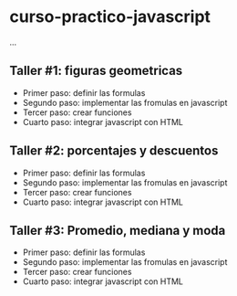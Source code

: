 # curso-practico-javascript

...

## Taller #1: figuras geometricas

- Primer paso: definir las formulas
- Segundo paso: implementar las fromulas en javascript
- Tercer paso: crear funciones
- Cuarto paso: integrar javascript con HTML

## Taller #2: porcentajes y descuentos

- Primer paso: definir las formulas
- Segundo paso: implementar las fromulas en javascript
- Tercer paso: crear funciones
- Cuarto paso: integrar javascript con HTML

## Taller #3: Promedio, mediana y moda
- Primer paso: definir las formulas
- Segundo paso: implementar las fromulas en javascript
- Tercer paso: crear funciones
- Cuarto paso: integrar javascript con HTML